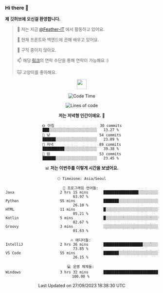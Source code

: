 ### Hi there 👋

**제 깃허브에 오신걸 환영합니다.**
 > 🔭 저는 지금 [@Feather-IT](https://www.github.com/Feather-IT) 에서 활동하고 있어요.
> 
 >  🌱 현재 프론트와 백엔드에 관해 배우고 있어요.
> 
 >  🚫 구직 중이지 않아요.
> 
 > 📫 해당 [링크](https://litt.ly/wh3nilvyou)의 연락 수단을 통해 연락이 가능해요 :)
>
 > 🐱 고양이를 좋아해요.

<div align="center"> 
 <a href="https://litt.ly/wh3nilvyou">
    <img src="https://github.githubassets.com/images/mona-loading-default.gif" width="32" />
 </a>

<!--START_SECTION:waka-->
![Code Time](http://img.shields.io/badge/Code%20Time-62%20hrs%2023%20mins-blue)

![Lines of code](https://img.shields.io/badge/%EC%A0%80%EB%8A%94%20%EC%97%AC%ED%83%9C%EA%B9%8C%EC%A7%80%20-309.2%20thousand%20%EC%A4%84%EC%9D%98%20%EC%BD%94%EB%93%9C%EB%A5%BC%20%EC%9E%91%EC%84%B1%ED%96%88%EC%96%B4%EC%9A%94.-blue)

**저는 저녁형 인간이에요. 🦉** 

```text
🌞 아침                     30 commits          ███░░░░░░░░░░░░░░░░░░░░░░   13.27 % 
🌆 낮　                     54 commits          ██████░░░░░░░░░░░░░░░░░░░   23.89 % 
🌃 저녁                     89 commits          ██████████░░░░░░░░░░░░░░░   39.38 % 
🌙 밤　                     53 commits          ██████░░░░░░░░░░░░░░░░░░░   23.45 % 
```


📊 **저는 이번주를 이렇게 시간을 보냈어요.** 

```text
🕑︎ Timezone: Asia/Seoul

💬 프로그래밍 언어들: 
Java                     2 hrs 15 mins       ████████████████░░░░░░░░░   63.97 % 
Python                   55 mins             ███████░░░░░░░░░░░░░░░░░░   26.10 % 
HTML                     11 mins             █░░░░░░░░░░░░░░░░░░░░░░░░   05.21 % 
Kotlin                   5 mins              █░░░░░░░░░░░░░░░░░░░░░░░░   02.67 % 
Groovy                   3 mins              ░░░░░░░░░░░░░░░░░░░░░░░░░   01.63 % 

🔥 에디터들: 
IntelliJ                 2 hrs 36 mins       ██████████████████░░░░░░░   73.85 % 
VS Code                  55 mins             ███████░░░░░░░░░░░░░░░░░░   26.15 % 

💻 운영 체제들: 
Windows                  3 hrs 32 mins       █████████████████████████   100.00 % 
```


 Last Updated on 27/09/2023 18:38:30 UTC
<!--END_SECTION:waka-->
</div>

